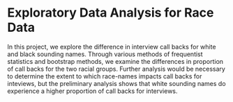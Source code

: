 # Exploratory Data Analysis for Race Data

In this project, we explore the difference in interview call backs for white and black sounding names. Through various methods of frequentist statistics and bootstrap methods, we examine the differences in proportion of call backs for the two racial groups. Further analysis would be necessary to determine the extent to which race-names impacts call backs for inteviews, but the preliminary analysis shows that white sounding names do experience a higher proportion of call backs for interviews.

